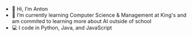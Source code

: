 - 👋 Hi, I’m Anton 
- 🌱 I’m currently learning Computer Science & Management at King's and am commited to learning more about AI outside of school
- 💻 I code in Python, Java, and JavaScript
